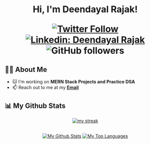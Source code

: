 <h1 align="center">Hi, I'm Deendayal Rajak!

[![Twitter Follow](https://img.shields.io/badge/follow-%40deenu_z-1DA1F2?logo=twitter&style=social)](https://twitter.com/deenu_z)
[![Linkedin: Deendayal Rajak](https://img.shields.io/badge/-Deendayal-blue?style=flat-square&logo=Linkedin&logoColor=white&link=https://www.linkedin.com/in/deendayalrajak/)](www.linkedin.com/in/deendayalrajak/)
![GitHub followers](https://img.shields.io/github/followers/deenuz?label=Follow&style=social)


## 👩‍💻 About Me

- 🐱 I’m working on **MERN Stack Projects and Practice DSA** 
- 📫 Reach out to me at my **<a href="mailto:deenurajak3@gmail.com">Email</a>** 

 
## 📊 My Github Stats
 
<p align="center">
    <a href="https://github.com/deenuz/github-readme-streak-stats">
        <img title="🔥 Get streak stats for your profile at git.io/streak-stats" alt="my streak" src="https://github-readme-streak-stats.herokuapp.com/?user=deenuz&theme=black-ice&hide_border=true&stroke=0000&background=060A0CD0"/>
    </a>
</p>
 
<div align="center">


  <br/>
    <a href="https://github.com/deenuz/github-readme-stats"><img alt="My Github Stats" src="https://github-readme-stats.vercel.app/api?username=deenuz&show_icons=true&count_private=true&theme=react&hide_border=true&bg_color=0D1117" /></a>
  <a href="https://github.com/deenuz/github-readme-stats"><img alt="My Top Languages" src="https://github-readme-stats.vercel.app/api/top-langs/?username=deenuz&langs_count=8&count_private=true&layout=compact&theme=react&hide_border=true&bg_color=0D1117" /></a>
